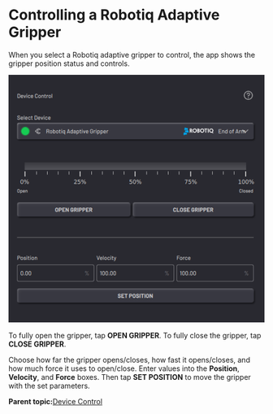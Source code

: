 # Controlling a Robotiq Adaptive Gripper

When you select a Robotiq adaptive gripper to control, the app shows the gripper position status and controls.

![](../Images/DeviceControls/RobotiqAdaptiveGripper.png)

To fully open the gripper, tap **OPEN GRIPPER**. To fully close the gripper, tap **CLOSE GRIPPER**.

Choose how far the gripper opens/closes, how fast it opens/closes, and how much force it uses to open/close. Enter values into the **Position**, **Velocity**, and **Force** boxes. Then tap **SET POSITION** to move the gripper with the set parameters.

**Parent topic:**[Device Control](../DeviceControls/DeviceControlOverview.md)

